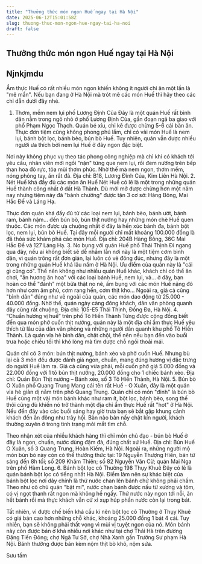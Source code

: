 ```yaml
---
title: "Thưởng thức món ngon Huế ngay tại Hà Nội"
date: 2025-06-12T15:01:58Z
slug: thuong-thuc-mon-ngon-hue-ngay-tai-ha-noi
draft: false
---
```


## Thưởng thức món ngon Huế ngay tại Hà Nội

## Njnkjmdu

Ẩm thực Huế có rất nhiều món ngon khiến không ít người chỉ ăn một lần là "mê mẩn". Nếu bạn đang ở Hà Nội mà trót mê các món Huế thì hãy theo các chỉ dẫn dưới đây nhé.
1. Thơm, mềm nem lụi phố Lương Định Của
Đây là một quán Huế rất bình dân nằm trong ngõ nhỏ ở phố Lương Định Của, gần đoạn ngã ba giao với phố Phạm Ngọc Thạch. Quán bé xíu, chỉ kê được chừng 5-6 cái bàn ăn. Thực đơn tiệm cũng không phong phú lắm, chỉ có vài món Huế là nem lụi, bánh bột lọc, bánh bèo, bún bò Huế. Tuy nhiên, quán vẫn được nhiều người ưa thích bởi nem lụi Huế ở đây ngon đặc biệt.

Nơi này không phục vụ theo tác phong công nghiệp mà chỉ khi có khách tới yêu cầu, nhân viên mới ngồi "nặn" từng que nem lụi, rồi đem nướng trên bếp than hoa đỏ rực, tỏa mùi thơm phức. Nhờ thế mà nem ngon, thơm mềm, nóng phỏng tay, ăn rất đã.
Địa chỉ: B18, Lương Đình Của, Kim Liên Hà Nội.
2. Nét Huế khá đầy đủ các món ăn Huế
Nét Huế có lẽ là một trong những quán Huế thành công nhất ở đất Hà Thành. Dù mới mở được chừng hơn một năm nay nhưng tiệm này đã "bành chướng" được tận 3 cơ sở: Hàng Bông, Mai Hắc Đế và Láng Hạ.

Thực đơn quán khá đầy đủ từ các loại nem lụi, bánh bèo, bánh ướt, bánh ram, bánh nậm... đến bún bò, bún thịt nướng hay những món chè Huế quen thuộc. Các món được ưa chuộng nhất ở đây là hến xúc bánh đa, bánh bột lọc, nem lụi, bún bò Huế. Tại đây mỗi người chỉ mất khoảng 100.000 đồng là đã thỏa sức khám phá các món Huế.
Địa chỉ: 204B Hàng Bông, 36C Mai Hắc Đế và 127 Láng Hạ.
3. No bụng với quán Huế phố Thái Thịnh
Đi ngang qua đây, nếu ai không biết sẽ dễ nhầm lẫn nơi này là một tiệm cơm bình dân, vì quán trông rất đơn giản, lại luôn có vẻ đông đúc, nhưng đây là một trong những quán Huế khá lâu năm ở Hà Nội.
Ưu điểm của quán này là "cái gì cũng có". Thế nên không như nhiều quán Huế khác, khách chỉ có thể ăn chơi, "ăn hương ăn hoa" với các loại bánh Huế, nem lụi, vả... ở đây, bạn hoàn có thể "đánh" một bữa thật no nê, ấm bụng với các món Huế nặng đô hơn như cơm âm phủ, cơm rang hến, cơm thịt kho... Ngoài ra, giá cả cũng "bình dân" đúng như vẻ ngoài của quán, các món dao động từ 25.000 - 40.000 đồng. Nhờ thế, quán ngày càng đông khách, dân văn phòng quanh đây cũng rất chuộng.
Địa chỉ: 105-E5 Thái Thịnh, Đống Đa, Hà Nội.
4. “Chuẩn hương vị huế” trên phố Tô Hiến Thành
Từng được cộng đồng biết đến qua món phở cuốn thịt nướng, quán này là một địa chỉ ẩm thực Huế yêu thích từ lâu của dân văn phòng và những người dân quanh khu phố Tô Hiến Thành. Là quán vỉa hè bình dân, chật chội, thế nên nếu bạn đến vào buổi trưa hoặc chiều tối thì khó lòng mà tìm được chỗ ngồi thoải mái.

Quán chỉ có 3 món: bún thịt nướng, bánh xèo và phở cuốn Huế. Nhưng bù lại cả 3 món đều được đánh giá ngon, chuẩn, mang đúng hương vị đặc trưng do người Huế làm ra. Giá cả cũng vừa phải, mỗi cuốn phở giá 5.000 đồng và 22.000 đồng với 1 tô bún thịt nướng, 20.000 đồng cho 1 chiếc bánh xèo.
Địa chỉ: Quán Bún Thịt nướng – Bánh xèo, số 3 Tô Hiến Thành, Hà Nội.
5. Bún bò O Xuân phố Quang Trung
Mang cái tên rất Huế - O Xuân, đây là một quán vỉa hè giản dị nằm trên phố Quang Trung. Quán chỉ có món "đinh" là bún bò Huế cùng một vài món bánh khác như ram ít, bột lọc, bánh bèo, song thế thôi cũng đủ khiến nó trở thành một địa chỉ ẩm thực Huế rất "hot" ở Hà Nội. Nếu đến đây vào các buổi sáng hay giờ trưa bạn sẽ bắt gặp khung cảnh khách đến ăn đông như trảy hội. Bàn nào bàn nấy chật kín người, khách thường xuyên ở trong tình trạng mỏi mắt tìm chỗ.

Theo nhận xét của nhiều khách hàng thì chỉ món chủ đạo - bún bò Huế ở đây là ngon, chuẩn, nước dùng đậm đà, đúng chất xứ Huế.
Địa chỉ: Bún Huế O Xuân, số 3 Quang Trung, Hoàn Kiếm, Hà Nội.
Ngoài ra, những người mộ món bún bò này còn có thể thưởng thức tại: 19 Nguyễn Thượng Hiền, bán từ sáng đến 8h tối; số 209 Khâm Thiên; số 82 Nguyễn Văn Cừ; quán Mai Nga trên phố Hàm Long.
6. Bánh bột lọc cô Thường 198 Thụy Khuê
Đây có lẽ là quán bánh bột lọc có tiếng nhất Hà Nội. Điểm làm nên sự khác biệt của bánh bột lọc nơi đây chính là thứ nước chan lên bánh chứ không phải chấm.
Theo như cô chủ quán "bật mí", nước chan bánh được nấu từ xương và tôm, có vị ngọt thanh rất ngon mà không hề ngấy. Thứ nước này ngon tới nỗi, ăn hết bánh rồi mà thực khách vẫn cứ xì xụp húp phần nước còn lại trong bát.

Tất nhiên, vì được chế biến khá cầu kì nên bột lọc cô Thường ở Thụy Khuê có giá bán cao hơn những chỗ khác, khoảng 25.000 đồng 1 bát 4 cái. Tuy nhiên, bạn sẽ không phải thất vọng vì mùi vị tuyệt ngon của nó.
Món bánh này còn được bán ở khá nhiều nơi khác như tại chợ Thái Hà trên đường Đặng Tiến Đông; chợ Ngã Tư Sở, chợ Nhà Xanh gần Trường Sư phạm Hà Nội. Bánh thường được bán kèm nộm thịt bò khô, nộm sứa.

Sưu tầm